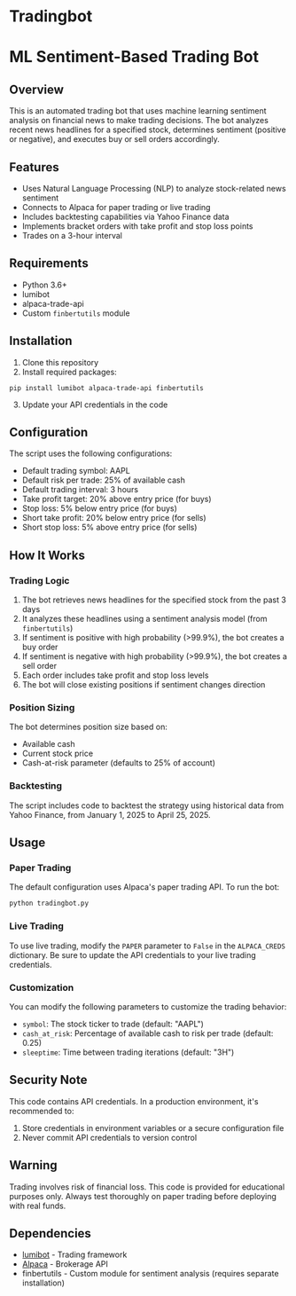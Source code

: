 # Tradingbot

# ML Sentiment-Based Trading Bot

## Overview
This is an automated trading bot that uses machine learning sentiment analysis on financial news to make trading decisions. The bot analyzes recent news headlines for a specified stock, determines sentiment (positive or negative), and executes buy or sell orders accordingly.

## Features
- Uses Natural Language Processing (NLP) to analyze stock-related news sentiment
- Connects to Alpaca for paper trading or live trading
- Includes backtesting capabilities via Yahoo Finance data
- Implements bracket orders with take profit and stop loss points
- Trades on a 3-hour interval

## Requirements
- Python 3.6+
- lumibot
- alpaca-trade-api
- Custom `finbertutils` module

## Installation
1. Clone this repository
2. Install required packages:
```
pip install lumibot alpaca-trade-api finbertutils
```
3. Update your API credentials in the code

## Configuration
The script uses the following configurations:
- Default trading symbol: AAPL
- Default risk per trade: 25% of available cash
- Default trading interval: 3 hours
- Take profit target: 20% above entry price (for buys)
- Stop loss: 5% below entry price (for buys)
- Short take profit: 20% below entry price (for sells)
- Short stop loss: 5% above entry price (for sells)

## How It Works

### Trading Logic
1. The bot retrieves news headlines for the specified stock from the past 3 days
2. It analyzes these headlines using a sentiment analysis model (from `finbertutils`)
3. If sentiment is positive with high probability (>99.9%), the bot creates a buy order
4. If sentiment is negative with high probability (>99.9%), the bot creates a sell order
5. Each order includes take profit and stop loss levels
6. The bot will close existing positions if sentiment changes direction

### Position Sizing
The bot determines position size based on:
- Available cash
- Current stock price
- Cash-at-risk parameter (defaults to 25% of account)

### Backtesting
The script includes code to backtest the strategy using historical data from Yahoo Finance, from January 1, 2025 to April 25, 2025.

## Usage

### Paper Trading
The default configuration uses Alpaca's paper trading API. To run the bot:
```python
python tradingbot.py
```

### Live Trading
To use live trading, modify the `PAPER` parameter to `False` in the `ALPACA_CREDS` dictionary. Be sure to update the API credentials to your live trading credentials.

### Customization
You can modify the following parameters to customize the trading behavior:
- `symbol`: The stock ticker to trade (default: "AAPL")
- `cash_at_risk`: Percentage of available cash to risk per trade (default: 0.25)
- `sleeptime`: Time between trading iterations (default: "3H")

## Security Note
This code contains API credentials. In a production environment, it's recommended to:
1. Store credentials in environment variables or a secure configuration file
2. Never commit API credentials to version control

## Warning
Trading involves risk of financial loss. This code is provided for educational purposes only. Always test thoroughly on paper trading before deploying with real funds.

## Dependencies
- [lumibot](https://github.com/Lumiwealth/lumibot) - Trading framework
- [Alpaca](https://alpaca.markets/) - Brokerage API
- finbertutils - Custom module for sentiment analysis (requires separate installation)
